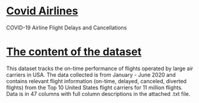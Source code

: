 # [Covid Airlines](https://www.kaggle.com/akulbahl/covid19-airline-flight-delays-and-cancellations)
COVID-19 Airline Flight Delays and Cancellations

# [The content of the dataset](https://github.com/katetotka/covid_airlines/blob/main/ColumnDescriptions.txt)
This dataset tracks the on-time performance of flights operated by large air carriers in USA. The data collected is from January - June 2020 and contains relevant flight information (on-time, delayed, canceled, diverted flights) from the Top 10 United States flight carriers for 11 million flights. Data is in 47 columns with full column descriptions in the attached .txt file.

